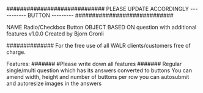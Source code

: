 #############################
PLEASE UPDATE ACCORDINGLY
----------- BUTTON ---------
#############################

NAME Radio/Checkbox Button
OBJECT BASED ON question with additional features v1.0.0 
Created by Bjorn Gronli


##############
For the free use of all WALR clients/customers free of charge.

Features:
  #######
  #Please write down all features
  #######
Regular single/multi question which has its answers converted to buttons
You can amend width, height and number of buttons per row
you can autosubmit and autoresize images in the answers

